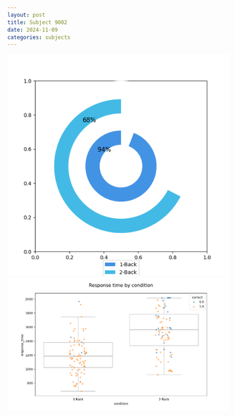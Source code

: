 ```yaml
---
layout: post
title: Subject 9002
date: 2024-11-09
categories: subjects
---
```


![](data/9002/run-1/9002_accuracy_by_condition.png)
![](data/9002/run-1/9002_response_time_by_condition.png)
